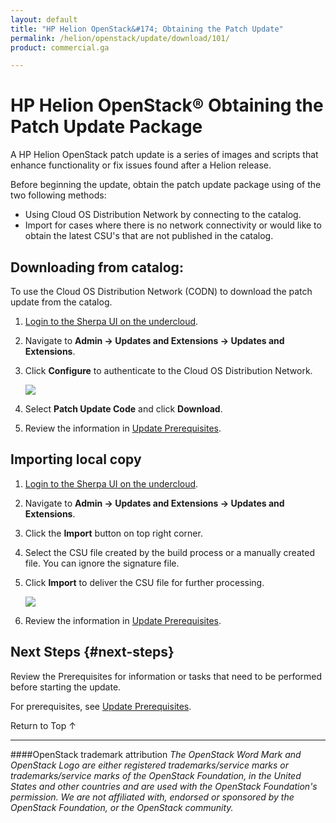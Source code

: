 ```yaml
---
layout: default
title: "HP Helion OpenStack&#174; Obtaining the Patch Update"
permalink: /helion/openstack/update/download/101/
product: commercial.ga

---
```

<!--UNDER REVISION-->


<script>

function PageRefresh {
onLoad="window.refresh"
}

PageRefresh();

</script>
<!--
<p style="font-size: small;"> <a href="/helion/openstack/">&#9664; PREV | <a href="/helion/openstack/">&#9650; UP</a> | <a href="/helion/openstack/faq/">NEXT &#9654; </a></p>
-->
# HP Helion OpenStack&reg; Obtaining the Patch Update Package

A HP Helion OpenStack patch update is a series of images and scripts that enhance functionality or fix issues found after a Helion release.  

Before beginning the update, obtain the patch update package using of the two following methods:

* Using Cloud OS Distribution Network by connecting to the catalog.
* Import for cases where there is no network connectivity or would like to obtain the latest CSU's that are not published in the catalog.

## Downloading from catalog: 

To use the Cloud OS Distribution Network (CODN) to download the patch update from the catalog.

1. [Login to the Sherpa UI on the undercloud](/helion/openstack/services/sherpa/accessing/).

2. Navigate to **Admin -> Updates and Extensions -> Updates and Extensions**.

3.	Click **Configure** to authenticate to the Cloud OS Distribution Network.

	<img src="media/SherpaConfigure.jpg">

4. Select **Patch Update Code** and click **Download**.

5. Review the information in [Update Prerequisites](/helion/openstack/update/prereqs/101/).
 
## Importing local copy ##

1. [Login to the Sherpa UI on the undercloud](/helion/openstack/services/sherpa/accessing/).

2. Navigate to **Admin -> Updates and Extensions -> Updates and Extensions**.

3.	Click the **Import** button on top right corner.

4.	Select the CSU file created by the build process or a manually created file. You can ignore the signature file.

5.	Click **Import** to deliver the CSU file for further processing.

	<img src="media/SherpaImport.jpg">

6.	Review the information in [Update Prerequisites](/helion/openstack/update/prereqs/101/).


## Next Steps {#next-steps}

Review the Prerequisites for information or tasks that need to be performed before starting the update. 

For prerequisites, see [Update Prerequisites](/helion/openstack/update/prereqs/101/).


<a href="#top" style="padding:14px 0px 14px 0px; text-decoration: none;"> Return to Top &#8593; </a>


----
####OpenStack trademark attribution
*The OpenStack Word Mark and OpenStack Logo are either registered trademarks/service marks or trademarks/service marks of the OpenStack Foundation, in the United States and other countries and are used with the OpenStack Foundation's permission. We are not affiliated with, endorsed or sponsored by the OpenStack Foundation, or the OpenStack community.*


 